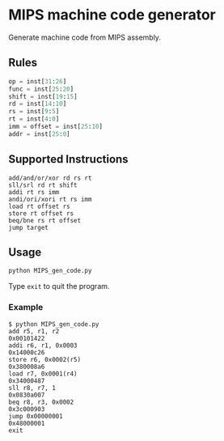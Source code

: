 # MIPS machine code generator

Generate machine code from MIPS assembly.

## Rules

```python
op = inst[31:26]
func = inst[25:20]
shift = inst[19:15]
rd = inst[14:10]
rs = inst[9:5]
rt = inst[4:0]
imm = offset = inst[25:10]
addr = inst[25:0]
```

## Supported Instructions

```plain
add/and/or/xor rd rs rt
sll/srl rd rt shift
addi rt rs imm
andi/ori/xori rt rs imm
load rt offset rs
store rt offset rs
beq/bne rs rt offset
jump target
```

## Usage

```bash
python MIPS_gen_code.py
```

Type `exit` to quit the program.

### Example

```plain
$ python MIPS_gen_code.py 
add r5, r1, r2
0x00101422
addi r6, r1, 0x0003
0x14000c26
store r6, 0x0002(r5)
0x380008a6
load r7, 0x0001(r4)
0x34000487
sll r8, r7, 1
0x0830a007
beq r8, r3, 0x0002
0x3c000903
jump 0x00000001
0x48000001
exit
```
